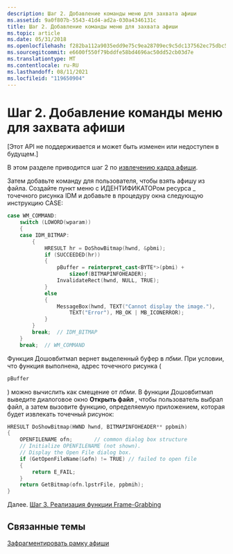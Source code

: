 ```yaml
---
description: Шаг 2. Добавление команды меню для захвата афиши
ms.assetid: 9a0f807b-5543-41d4-ad2a-030a4346131c
title: Шаг 2. Добавление команды меню для захвата афиши
ms.topic: article
ms.date: 05/31/2018
ms.openlocfilehash: f282ba112a9035edd9e75c9ea28709ec9c5dc137562ec75dbc5121de04dad864
ms.sourcegitcommit: e6600f550f79bddfe58bd4696ac50dd52cb03d7e
ms.translationtype: MT
ms.contentlocale: ru-RU
ms.lasthandoff: 08/11/2021
ms.locfileid: "119650904"
---
```

# <a name="step-2-add-a-menu-command-to-grab-a-poster-frame"></a>Шаг 2. Добавление команды меню для захвата афиши

\[Этот API не поддерживается и может быть изменен или недоступен в будущем.\]

В этом разделе приводится шаг 2 по [извлечению кадра афиши](grabbing-a-poster-frame.md).

Затем добавьте команду для пользователя, чтобы взять афишу из файла. Создайте пункт меню с ИДЕНТИФИКАТОРом ресурса \_ точечного рисунка IDM и добавьте в процедуру окна следующую инструкцию CASE:


```C++
case WM_COMMAND:
    switch (LOWORD(wparam))
    {
    case IDM_BITMAP:
        {
            HRESULT hr = DoShowBitmap(hwnd, &pbmi);
            if (SUCCEEDED(hr))
            {
                pBuffer = reinterpret_cast<BYTE*>(pbmi) + 
                    sizeof(BITMAPINFOHEADER);
                InvalidateRect(hwnd, NULL, TRUE);
            }
            else
            {
                MessageBox(hwnd, TEXT("Cannot display the image."),
                    TEXT("Error"), MB_OK | MB_ICONERROR);
            }
        }
        break;  // IDM_BITMAP
    }
    break;  // WM_COMMAND
```



Функция Дошовбитмап вернет выделенный буфер в *пбми*. При условии, что функция выполнена, адрес точечного рисунка (


```C++
pBuffer
```



) можно вычислить как смещение от *пбми*. В функции Дошовбитмап выведите диалоговое окно **Открыть файл** , чтобы пользователь выбрал файл, а затем вызовите функцию, определяемую приложением, которая будет извлекать точечный рисунок:


```C++
HRESULT DoShowBitmap(HWND hwnd, BITMAPINFOHEADER** ppbmih)
{
    OPENFILENAME ofn;       // common dialog box structure
    // Initialize OPENFILENAME (not shown).
    // Display the Open File dialog box.  
    if (GetOpenFileName(&ofn) != TRUE) // failed to open file
    {
        return E_FAIL;
    }
    return GetBitmap(ofn.lpstrFile, ppbmih);
}
```



Далее. [Шаг 3. Реализация функции Frame-Grabbing](step-3--implement-the-frame-grabbing-function.md)

## <a name="related-topics"></a>Связанные темы

<dl> <dt>

[Зафрагментировать рамку афиши](grabbing-a-poster-frame.md)
</dt> </dl>

 

 



